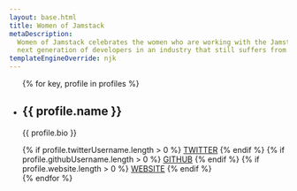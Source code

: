 ```yaml
---
layout: base.html
title: Women of Jamstack
metaDescription:
  Women of Jamstack celebrates the women who are working with the Jamstack and adjacent technologies — and inspires the
  next generation of developers in an industry that still suffers from devastating gender inequality.
templateEngineOverride: njk
---
```


<ul>
 {% for key, profile in profiles %}
    <li>
      <div>
        <h2>{{ profile.name }}</h2>
        <p>{{ profile.bio }}</p>
        {% if profile.twitterUsername.length > 0 %}
          <a href="https://twitter.com/{{ profile.twitterUsername }}" target="_blank">TWITTER</a>
        {% endif %}
        {% if profile.githubUsername.length > 0 %}
          <a href="https://github.com/{{ profile.githubUsername }}" target="_blank">GITHUB</a>
        {% endif %}
        {% if profile.website.length > 0 %}
          <a href="{{ profile.website }}" target="_blank">WEBSITE</a>
        {% endif %}
      </div>
    </li>
{% endfor %}
<ul>
